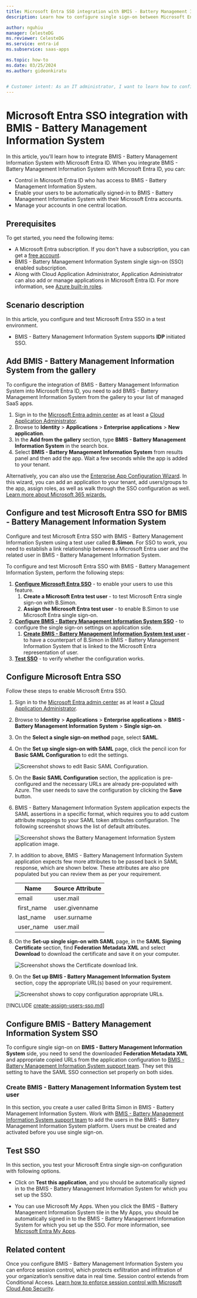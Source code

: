 ```yaml
---
title: Microsoft Entra SSO integration with BMIS - Battery Management Information System
description: Learn how to configure single sign-on between Microsoft Entra ID and BMIS - Battery Management Information System.

author: nguhiu
manager: CelesteDG
ms.reviewer: CelesteDG
ms.service: entra-id
ms.subservice: saas-apps

ms.topic: how-to
ms.date: 03/25/2024
ms.author: gideonkiratu


# Customer intent: As an IT administrator, I want to learn how to configure single sign-on between Microsoft Entra ID and BMIS - Battery Management Information System so that I can control who has access to BMIS - Battery Management Information System, enable automatic sign-in with Microsoft Entra accounts, and manage my accounts in one central location.
---
```


# Microsoft Entra SSO integration with BMIS - Battery Management Information System

In this article,  you'll learn how to integrate BMIS - Battery Management Information System with Microsoft Entra ID. When you integrate BMIS - Battery Management Information System with Microsoft Entra ID, you can:

* Control in Microsoft Entra ID who has access to BMIS - Battery Management Information System.
* Enable your users to be automatically signed-in to BMIS - Battery Management Information System with their Microsoft Entra accounts.
* Manage your accounts in one central location.

## Prerequisites

To get started, you need the following items:

* A Microsoft Entra subscription. If you don't have a subscription, you can get a [free account](https://azure.microsoft.com/free/).
* BMIS - Battery Management Information System single sign-on (SSO) enabled subscription.
* Along with Cloud Application Administrator, Application Administrator can also add or manage applications in Microsoft Entra ID.
For more information, see [Azure built-in roles](~/identity/role-based-access-control/permissions-reference.md).

## Scenario description

In this article,  you configure and test Microsoft Entra SSO in a test environment.

* BMIS - Battery Management Information System supports **IDP** initiated SSO.

## Add BMIS - Battery Management Information System from the gallery

To configure the integration of BMIS - Battery Management Information System into Microsoft Entra ID, you need to add BMIS - Battery Management Information System from the gallery to your list of managed SaaS apps.

1. Sign in to the [Microsoft Entra admin center](https://entra.microsoft.com) as at least a [Cloud Application Administrator](~/identity/role-based-access-control/permissions-reference.md#cloud-application-administrator).
1. Browse to **Identity** > **Applications** > **Enterprise applications** > **New application**.
1. In the **Add from the gallery** section, type **BMIS - Battery Management Information System** in the search box.
1. Select **BMIS - Battery Management Information System** from results panel and then add the app. Wait a few seconds while the app is added to your tenant.

 Alternatively, you can also use the [Enterprise App Configuration Wizard](https://portal.office.com/AdminPortal/home?Q=Docs#/azureadappintegration). In this wizard, you can add an application to your tenant, add users/groups to the app, assign roles, as well as walk through the SSO configuration as well. [Learn more about Microsoft 365 wizards.](/microsoft-365/admin/misc/azure-ad-setup-guides)

<a name='configure-and-test-azure-ad-sso-for-bmis---battery-management-information-system'></a>

## Configure and test Microsoft Entra SSO for BMIS - Battery Management Information System

Configure and test Microsoft Entra SSO with BMIS - Battery Management Information System using a test user called **B.Simon**. For SSO to work, you need to establish a link relationship between a Microsoft Entra user and the related user in BMIS - Battery Management Information System.

To configure and test Microsoft Entra SSO with BMIS - Battery Management Information System, perform the following steps:

1. **[Configure Microsoft Entra SSO](#configure-azure-ad-sso)** - to enable your users to use this feature.
    1. **Create a Microsoft Entra test user** - to test Microsoft Entra single sign-on with B.Simon.
    1. **Assign the Microsoft Entra test user** - to enable B.Simon to use Microsoft Entra single sign-on.
1. **[Configure BMIS - Battery Management Information System SSO](#configure-bmis---battery-management-information-system-sso)** - to configure the single sign-on settings on application side.
    1. **[Create BMIS - Battery Management Information System test user](#create-bmis---battery-management-information-system-test-user)** - to have a counterpart of B.Simon in BMIS - Battery Management Information System that is linked to the Microsoft Entra representation of user.
1. **[Test SSO](#test-sso)** - to verify whether the configuration works.

<a name='configure-azure-ad-sso'></a>

## Configure Microsoft Entra SSO

Follow these steps to enable Microsoft Entra SSO.

1. Sign in to the [Microsoft Entra admin center](https://entra.microsoft.com) as at least a [Cloud Application Administrator](~/identity/role-based-access-control/permissions-reference.md#cloud-application-administrator).
1. Browse to **Identity** > **Applications** > **Enterprise applications** > **BMIS - Battery Management Information System** > **Single sign-on**.
1. On the **Select a single sign-on method** page, select **SAML**.
1. On the **Set up single sign-on with SAML** page, click the pencil icon for **Basic SAML Configuration** to edit the settings.

    ![Screenshot shows to edit Basic SAML Configuration.](common/edit-urls.png "Basic Configuration")

1. On the **Basic SAML Configuration** section, the application is pre-configured and the necessary URLs are already pre-populated with Azure. The user needs to save the configuration by clicking the **Save** button.

1. BMIS - Battery Management Information System application expects the SAML assertions in a specific format, which requires you to add custom attribute mappings to your SAML token attributes configuration. The following screenshot shows the list of default attributes.

	![Screenshot shows the Battery Management Information System application image.](common/default-attributes.png "Image")

1. In addition to above, BMIS - Battery Management Information System application expects few more attributes to be passed back in SAML response, which are shown below. These attributes are also pre populated but you can review them as per your requirement.

	| Name |  Source Attribute |
	|-------| --------- |
    | email | user.mail |
    | first_name | user.givenname |
    | last_name | user.surname |
    | user_name | user.mail |

1. On the **Set-up single sign-on with SAML** page, in the **SAML Signing Certificate** section,  find **Federation Metadata XML** and select **Download** to download the certificate and save it on your computer.

    ![Screenshot shows the Certificate download link.](common/metadataxml.png "Certificate")

1. On the **Set up BMIS - Battery Management Information System** section, copy the appropriate URL(s) based on your requirement.

	![Screenshot shows to copy configuration appropriate URLs.](common/copy-configuration-urls.png "Attributes")  

<a name='create-an-azure-ad-test-user'></a>

[!INCLUDE [create-assign-users-sso.md](~/identity/saas-apps/includes/create-assign-users-sso.md)]

## Configure BMIS - Battery Management Information System SSO

To configure single sign-on on **BMIS - Battery Management Information System** side, you need to send the downloaded **Federation Metadata XML** and appropriate copied URLs from the application configuration to [BMIS - Battery Management Information System support team](mailto:bmissupport@midtronics.com). They set this setting to have the SAML SSO connection set properly on both sides.

### Create BMIS - Battery Management Information System test user

In this section, you create a user called Britta Simon in BMIS - Battery Management Information System. Work with [BMIS - Battery Management Information System support team](mailto:bmissupport@midtronics.com) to add the users in the BMIS - Battery Management Information System platform. Users must be created and activated before you use single sign-on.

## Test SSO 

In this section, you test your Microsoft Entra single sign-on configuration with following options.

* Click on **Test this application**, and you should be automatically signed in to the BMIS - Battery Management Information System for which you set up the SSO.

* You can use Microsoft My Apps. When you click the BMIS - Battery Management Information System tile in the My Apps, you should be automatically signed in to the BMIS - Battery Management Information System for which you set up the SSO. For more information, see [Microsoft Entra My Apps](/azure/active-directory/manage-apps/end-user-experiences#azure-ad-my-apps).

## Related content

Once you configure BMIS - Battery Management Information System you can enforce session control, which protects exfiltration and infiltration of your organization’s sensitive data in real time. Session control extends from Conditional Access. [Learn how to enforce session control with Microsoft Cloud App Security](/cloud-app-security/proxy-deployment-aad).
